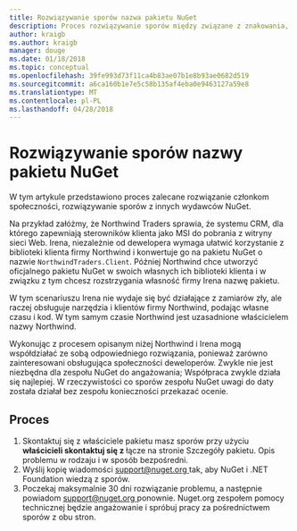 ```yaml
---
title: Rozwiązywanie sporów nazwa pakietu NuGet
description: Proces rozwiązywanie sporów między związane z znakowania, znaków towarowych i innych konfliktów wydawcy pakietu NuGet.
author: kraigb
ms.author: kraigb
manager: douge
ms.date: 01/18/2018
ms.topic: conceptual
ms.openlocfilehash: 39fe993d73f11ca4b83ae07b1e8b93ae0682d519
ms.sourcegitcommit: a6ca160b1e7e5c58b135af4eba0e9463127a59e8
ms.translationtype: MT
ms.contentlocale: pl-PL
ms.lasthandoff: 04/28/2018
---
```

# <a name="resolving-disputes-over-nuget-package-names"></a>Rozwiązywanie sporów nazwy pakietu NuGet

W tym artykule przedstawiono proces zalecane rozwiązanie członkom społeczności, rozwiązywanie sporów z innych wydawców NuGet.

Na przykład załóżmy, że Northwind Traders sprawia, że systemu CRM, dla którego zapewniają sterowników klienta jako MSI do pobrania z witryny sieci Web. Irena, niezależnie od dewelopera wymaga ułatwić korzystanie z biblioteki klienta firmy Northwind i konwertuje go na pakietu NuGet o nazwie `NorthwindTraders.Client`. Później Northwind chce utworzyć oficjalnego pakietu NuGet w swoich własnych ich biblioteki klienta i w związku z tym chcesz rozstrzygania własność firmy Irena nazwę pakietu.

W tym scenariuszu Irena nie wydaje się być działające z zamiarów zły, ale raczej obsługuje narzędzia i klientów firmy Northwind, podając własne czasu i kod. W tym samym czasie Northwind jest uzasadnione właścicielem nazwy Northwind.

Wykonując z procesem opisanym niżej Northwind i Irena mogą współdziałać ze sobą odpowiedniego rozwiązania, ponieważ zarówno zainteresowani obsługująca społeczności deweloperów. Zwykle nie jest niezbędna dla zespołu NuGet do angażowania; Współpraca zwykle działa się najlepiej. W rzeczywistości co sporów zespołu NuGet uwagi do daty została działał bez zespołu konieczności przekazać ocenie.

## <a name="process"></a>Proces

1. Skontaktuj się z właściciele pakietu masz sporów przy użyciu **właścicieli skontaktuj się z** łącze na stronie Szczegóły pakietu. Opis problemu w rodzaju i w sposób bezpośredni.
2. Wyślij kopię wiadomości [ support@nuget.org ](mailto:support@nuget.org) tak, aby NuGet i .NET Foundation wiedzą z sporów.
3. Poczekaj maksymalnie 30 dni rozwiązanie problemu, a następnie powiadom [ support@nuget.org ](mailto:support@nuget.org) ponownie. Nuget.org zespołem pomocy technicznej będzie angażowanie i spróbuj pracy za pośrednictwem sporów z obu stron.
